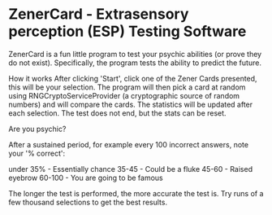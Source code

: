 # ZenerCard - Extrasensory perception (ESP) Testing Software 
 
ZenerCard is a fun little program to test your psychic abilities (or prove they do not exist).  Specifically, the program tests the ability to predict the future. 
 
How it works 
After clicking 'Start', click one of the Zener Cards presented, this will be your selection.  The program will then pick a card at random using RNGCryptoServiceProvider (a cryptographic source of random numbers) and will compare the cards.  The statistics will be updated after each selection. The test does not end, but the stats can be reset.
 
Are you psychic?

After a sustained period, for example every 100 incorrect answers, note your '% correct': 
 
under 35% - Essentially chance 
35-45 - Could be a fluke 
45-60 - Raised eyebrow 
60-100 - You are going to be famous 

The longer the test is performed, the more accurate the test is.  Try runs of a few thousand selections to get the best results.
